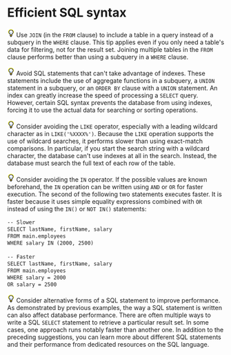 # Efficient SQL syntax

![](../img/tip_help.png) Use `JOIN` (in the `FROM` clause) to include a table in
a query instead of a subquery in the `WHERE` clause. This tip applies even if
you only need a table's data for filtering, not for the result set. Joining
multiple tables in the `FROM` clause performs better than using a subquery in a
`WHERE` clause.

![](../img/tip_help.png) Avoid SQL statements that can't take advantage of
indexes. These statements include the use of aggregate functions in a subquery,
a `UNION` statement in a subquery, or an `ORDER BY` clause with a `UNION`
statement. An index can greatly increase the speed of processing a `SELECT`
query. However, certain SQL syntax prevents the database from using indexes,
forcing it to use the actual data for searching or sorting operations.

![](../img/tip_help.png) Consider avoiding the `LIKE` operator, especially with
a leading wildcard character as in `LIKE('%XXXX%')`. Because the `LIKE`
operation supports the use of wildcard searches, it performs slower than using
exact-match comparisons. In particular, if you start the search string with a
wildcard character, the database can't use indexes at all in the search.
Instead, the database must search the full text of each row of the table.

![](../img/tip_help.png) Consider avoiding the `IN` operator. If the possible
values are known beforehand, the `IN` operation can be written using `AND` or
`OR` for faster execution. The second of the following two statements executes
faster. It is faster because it uses simple equality expressions combined with
`OR` instead of using the `IN()` or `NOT IN()` statements:

    -- Slower
    SELECT lastName, firstName, salary
    FROM main.employees
    WHERE salary IN (2000, 2500)

    -- Faster
    SELECT lastName, firstName, salary
    FROM main.employees
    WHERE salary = 2000
    OR salary = 2500

![](../img/tip_help.png) Consider alternative forms of a SQL statement to
improve performance. As demonstrated by previous examples, the way a SQL
statement is written can also affect database performance. There are often
multiple ways to write a SQL `SELECT` statement to retrieve a particular result
set. In some cases, one approach runs notably faster than another one. In
addition to the preceding suggestions, you can learn more about different SQL
statements and their performance from dedicated resources on the SQL language.
